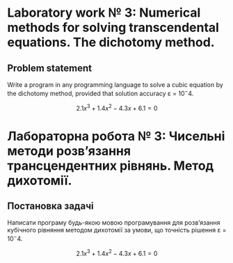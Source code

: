 # Laboratory work № 3: Numerical methods for solving transcendental equations. The dichotomy method.

## Problem statement

Write a program in any programming language to solve a cubic equation by the dichotomy method, provided that
solution accuracy ε = $10^-4$.

$$2.1x^3 + 1.4x^2 - 4.3x + 6.1 = 0$$

# Лабораторна робота № 3: Чисельні методи розв’язання трансцендентних рівнянь. Метод дихотомії.

## Постановка задачі

Написати програму будь-якою мовою програмування для розв’язання кубічного рівняння методом дихотомії за умови, що
точність рішення ε = $10^-4$.

$$2.1x^3 + 1.4x^2 - 4.3x + 6.1 = 0$$

